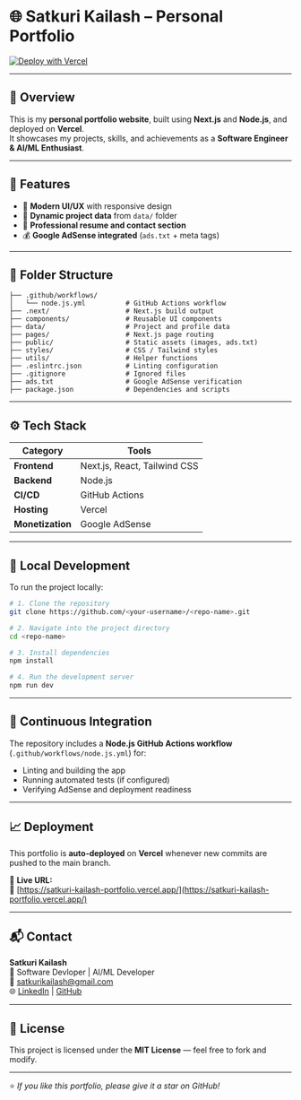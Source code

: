 # 🌐 Satkuri Kailash – Personal Portfolio


[![Deploy with Vercel](https://vercel.com/button)](https://satkuri-kailash-portfolio.vercel.app/)
<!-- [![Node.js CI](https://github.com/<your-username>/<repo-name>/actions/workflows/node.js.yml/badge.svg)](https://github.com/KailashSatkuri-warangal/Kailash-portfolio/actions) -->

---

## 🚀 Overview

This is my **personal portfolio website**, built using **Next.js** and **Node.js**, and deployed on **Vercel**.  
It showcases my projects, skills, and achievements as a **Software Engineer & AI/ML Enthusiast**.

---

## 🧩 Features


- 🎨 **Modern UI/UX** with responsive design  
- 🧠 **Dynamic project data** from `data/` folder  
- 💼 **Professional resume and contact section**  
- 💰 **Google AdSense integrated** (`ads.txt` + meta tags)  

---

## 📂 Folder Structure

```
├── .github/workflows/
│   └── node.js.yml          # GitHub Actions workflow
├── .next/                   # Next.js build output
├── components/              # Reusable UI components
├── data/                    # Project and profile data
├── pages/                   # Next.js page routing
├── public/                  # Static assets (images, ads.txt)
├── styles/                  # CSS / Tailwind styles
├── utils/                   # Helper functions
├── .eslintrc.json           # Linting configuration
├── .gitignore               # Ignored files
├── ads.txt                  # Google AdSense verification
├── package.json             # Dependencies and scripts
```

---

## ⚙️ Tech Stack

| Category | Tools |
|-----------|-------|
| **Frontend** | Next.js, React, Tailwind CSS |
| **Backend** | Node.js |
| **CI/CD** | GitHub Actions |
| **Hosting** | Vercel |
| **Monetization** | Google AdSense |

---

## 🧠 Local Development

To run the project locally:

```bash
# 1. Clone the repository
git clone https://github.com/<your-username>/<repo-name>.git

# 2. Navigate into the project directory
cd <repo-name>

# 3. Install dependencies
npm install

# 4. Run the development server
npm run dev
```
---

## 🔁 Continuous Integration

The repository includes a **Node.js GitHub Actions workflow** (`.github/workflows/node.js.yml`) for:

- Linting and building the app  
- Running automated tests (if configured)  
- Verifying AdSense and deployment readiness  

---

## 📈 Deployment

This portfolio is **auto-deployed** on **Vercel** whenever new commits are pushed to the main branch.

🔗 **Live URL:**  
🔗 [https://satkuri-kailash-portfolio.vercel.app/](https://satkuri-kailash-portfolio.vercel.app/)

---

## 📬 Contact

**Satkuri Kailash**  
💼 Software Devloper | AI/ML Developer  
📧 satkurikailash@gmail.com  
🌐 [LinkedIn](https://linkedin.com/in/satkuri-kailash) | [GitHub](https://github.com/KailashSatkuri-warangal)

---

## 🪹 License

This project is licensed under the **MIT License** — feel free to fork and modify.

---

⭐ *If you like this portfolio, please give it a star on GitHub!*